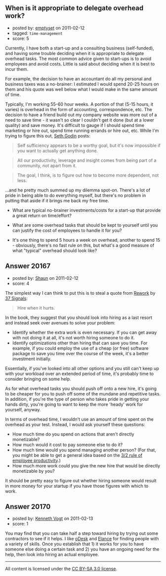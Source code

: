 ## When is it appropriate to delegate overhead work?

- posted by: [emptyset](https://stackexchange.com/users/-1/7511-emptyset) on 2011-02-12
- tagged: `time-management`
- score: 5

Currently, I have both a start-up and a consulting business (self-funded), and having some trouble deciding when it is appropriate to delegate overhead tasks.  The most common advice given to start-ups is to avoid employees and avoid costs.  Little is said about deciding when it is best to incur them.

For example, the decision to have an accountant do all my personal and business taxes was a no-brainer: I estimated I would spend 20-25 hours on them and his quote was well below what I would make in the same amount of time.

Typically, I'm working 55-60 hour weeks.  A portion of that (5-15 hours, it varies) is overhead in the form of accounting, correspondence, etc.  The decision to have a friend build out my company website was more out of a need to save time - it wasn't so clear I couldn't get it done (but at a lower quality) and save money.  It's difficult to gauge if I should spend time marketing or hire out, spend time running errands or hire out, etc.  While I'm trying to figure this out, [Seth Godin][1] posts:

> Self sufficiency appears to be a worthy goal, but it's now impossible if you want to actually get anything done.

> All our productivity, leverage and insight comes from being part of a community, not apart from it.

> The goal, I think, is to figure out how to become more dependent, not less.

...and he pretty much summed up my dilemma spot-on.  There's a lot of pride in being able to do everything myself, but there's no problem in putting that aside if it brings me back my free time.

- What are typical no-brainer investments/costs for a start-up that provide a great return on time/effort?  

- What are some overhead tasks that should be kept to yourself until you can justify the cost of employees to handle it for you?

- It's one thing to spend 5 hours a week on overhead, another to spend 15 - obviously, there's no fast rule on this, but what's a good measure of what "typical" overhead should look like?

  [1]: http://sethgodin.typepad.com/seths_blog/2011/02/autarky-is-dead.html


## Answer 20167

- posted by: [Shaun](https://stackexchange.com/users/-1/6837-shaun) on 2011-02-12
- score: 4

<p>The simplest way I can think to put this is to steal a quote from <a href="http://37signals.com/rework/" rel="nofollow">Rework</a> by <a href="http://37signals.com/" rel="nofollow">37 Signals</a>:</p>

<blockquote>
  <p>Hire when it hurts.</p>
</blockquote>

<p>In the book, they suggest that you should look into hiring as a last resort and instead seek over avenues to solve your problem:</p>

<ul>
<li>Identify whether the extra work is even necessary. If you can get away with not doing it at all, it's not worth hiring someone to do it.</li>
<li>Identify optimizations other than hiring that can save you time. For example, if you could employ the use of a cheap (or free) software package to save you time over the course of the week, it's a better investment initially. </li>
</ul>

<p>Essentially, if you've looked into all other options and you still can't keep up with your workload over an extended period of time, it's probably time to consider bringing on some help.</p>

<p>As for what overhead tasks you should push off onto a new hire, it's going to be cheaper for you to push off some of the mundane and repetitive tasks. In addition, if you're the type of person who takes pride in getting your hands dirty, you're going to want to keep the more 'heady' work for yourself, anyway.</p>

<p>In terms of overhead time, I wouldn't use an amount of time spent on the overhead as your test. Instead, I would ask yourself these questions:</p>

<ul>
<li>How much time do you spend on actions that aren't directly monetizable?</li>
<li>How much would it cost to pay someone else to do it?</li>
<li>How much time would you spend managing another person? (For that, you might be able to get a general idea based on the <a href="http://www.cybaea.net/Blogs/Journal/employee_productivity.html" rel="nofollow">3/2 rule of employee productivity</a>.)</li>
<li>How much more work could you give the new hire that would be directly monetizable by you?</li>
</ul>

<p>It should be pretty easy to figure out whether hiring someone would result in more money for your startup if you have those figures with which to work.</p>



## Answer 20170

- posted by: [Kenneth Vogt](https://stackexchange.com/users/-1/6736-kenneth-vogt) on 2011-02-13
- score: 1

<p>You may find that you can take half a step toward hiring by trying out some contractors to see if it helps. I like <a href="http://odesk.com" rel="nofollow">oDesk</a> and <a href="http://elance.com" rel="nofollow">Elance</a> for finding people with a variety of skills. Once you establish that 1) it works for you to have someone else doing a certain task and 2) you have an ongoing need for the help, then look into hiring an actual employee.</p>




---

All content is licensed under the [CC BY-SA 3.0 license](https://creativecommons.org/licenses/by-sa/3.0/).
